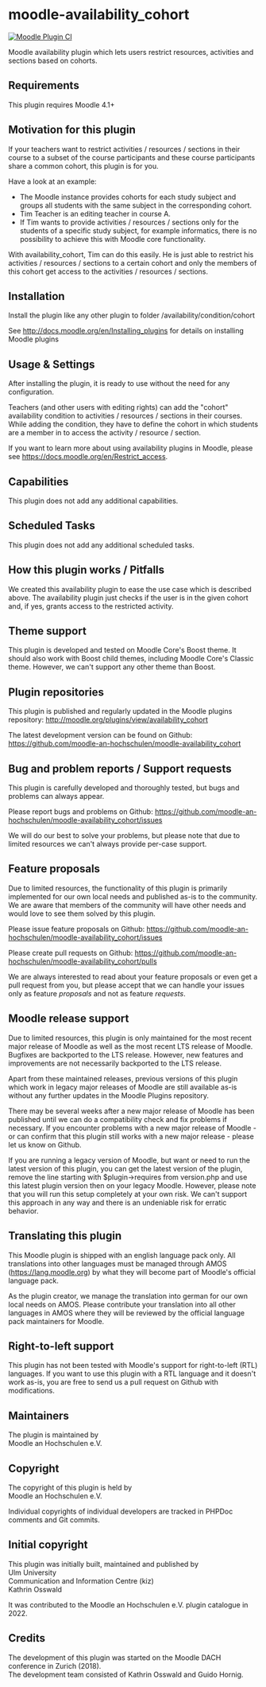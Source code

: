 moodle-availability_cohort
==========================

[![Moodle Plugin CI](https://github.com/moodle-an-hochschulen/moodle-availability_cohort/workflows/Moodle%20Plugin%20CI/badge.svg?branch=MOODLE_401_STABLE)](https://github.com/moodle-an-hochschulen/moodle-availability_cohort/actions?query=workflow%3A%22Moodle+Plugin+CI%22+branch%3AMOODLE_401_STABLE)

Moodle availability plugin which lets users restrict resources, activities and sections based on cohorts.


Requirements
------------

This plugin requires Moodle 4.1+


Motivation for this plugin
--------------------------

If your teachers want to restrict activities / resources / sections in their course to a subset of the course participants and these course participants share a common cohort, this plugin is for you.

Have a look at an example:

* The Moodle instance provides cohorts for each study subject and groups all students with the same subject in the corresponding cohort.
* Tim Teacher is an editing teacher in course A.
* If Tim wants to provide activities / resources / sections only for the students of a specific study subject, for example informatics, there is no possibility to achieve this with Moodle core functionality.

With availability_cohort, Tim can do this easily. He is just able to restrict his activities / resources / sections to a certain cohort and only the members of this cohort get access to the activities / resources / sections.


Installation
------------

Install the plugin like any other plugin to folder
/availability/condition/cohort

See http://docs.moodle.org/en/Installing_plugins for details on installing Moodle plugins


Usage & Settings
----------------

After installing the plugin, it is ready to use without the need for any configuration.

Teachers (and other users with editing rights) can add the "cohort" availability condition to activities / resources / sections in their courses. While adding the condition, they have to define the cohort in which students are a member in to access the activity / resource / section.

If you want to learn more about using availability plugins in Moodle, please see https://docs.moodle.org/en/Restrict_access.


Capabilities
------------

This plugin does not add any additional capabilities.


Scheduled Tasks
---------------

This plugin does not add any additional scheduled tasks.


How this plugin works / Pitfalls
--------------------------------

We created this availability plugin to ease the use case which is described above. The availability plugin just checks if the user is in the given cohort and, if yes, grants access to the restricted activity.


Theme support
-------------

This plugin is developed and tested on Moodle Core's Boost theme.
It should also work with Boost child themes, including Moodle Core's Classic theme. However, we can't support any other theme than Boost.


Plugin repositories
-------------------

This plugin is published and regularly updated in the Moodle plugins repository:
http://moodle.org/plugins/view/availability_cohort

The latest development version can be found on Github:
https://github.com/moodle-an-hochschulen/moodle-availability_cohort


Bug and problem reports / Support requests
------------------------------------------

This plugin is carefully developed and thoroughly tested, but bugs and problems can always appear.

Please report bugs and problems on Github:
https://github.com/moodle-an-hochschulen/moodle-availability_cohort/issues

We will do our best to solve your problems, but please note that due to limited resources we can't always provide per-case support.


Feature proposals
-----------------

Due to limited resources, the functionality of this plugin is primarily implemented for our own local needs and published as-is to the community. We are aware that members of the community will have other needs and would love to see them solved by this plugin.

Please issue feature proposals on Github:
https://github.com/moodle-an-hochschulen/moodle-availability_cohort/issues

Please create pull requests on Github:
https://github.com/moodle-an-hochschulen/moodle-availability_cohort/pulls

We are always interested to read about your feature proposals or even get a pull request from you, but please accept that we can handle your issues only as feature _proposals_ and not as feature _requests_.


Moodle release support
----------------------

Due to limited resources, this plugin is only maintained for the most recent major release of Moodle as well as the most recent LTS release of Moodle. Bugfixes are backported to the LTS release. However, new features and improvements are not necessarily backported to the LTS release.

Apart from these maintained releases, previous versions of this plugin which work in legacy major releases of Moodle are still available as-is without any further updates in the Moodle Plugins repository.

There may be several weeks after a new major release of Moodle has been published until we can do a compatibility check and fix problems if necessary. If you encounter problems with a new major release of Moodle - or can confirm that this plugin still works with a new major release - please let us know on Github.

If you are running a legacy version of Moodle, but want or need to run the latest version of this plugin, you can get the latest version of the plugin, remove the line starting with $plugin->requires from version.php and use this latest plugin version then on your legacy Moodle. However, please note that you will run this setup completely at your own risk. We can't support this approach in any way and there is an undeniable risk for erratic behavior.


Translating this plugin
-----------------------

This Moodle plugin is shipped with an english language pack only. All translations into other languages must be managed through AMOS (https://lang.moodle.org) by what they will become part of Moodle's official language pack.

As the plugin creator, we manage the translation into german for our own local needs on AMOS. Please contribute your translation into all other languages in AMOS where they will be reviewed by the official language pack maintainers for Moodle.


Right-to-left support
---------------------

This plugin has not been tested with Moodle's support for right-to-left (RTL) languages.
If you want to use this plugin with a RTL language and it doesn't work as-is, you are free to send us a pull request on Github with modifications.


Maintainers
-----------

The plugin is maintained by\
Moodle an Hochschulen e.V.


Copyright
---------

The copyright of this plugin is held by\
Moodle an Hochschulen e.V.

Individual copyrights of individual developers are tracked in PHPDoc comments and Git commits.


Initial copyright
-----------------

This plugin was initially built, maintained and published by\
Ulm University\
Communication and Information Centre (kiz)\
Kathrin Osswald

It was contributed to the Moodle an Hochschulen e.V. plugin catalogue in 2022.


Credits
-------

The development of this plugin was started on the Moodle DACH conference in Zurich (2018).\
The development team consisted of Kathrin Osswald and Guido Hornig.
